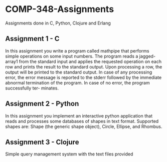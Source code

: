 # COMP-348-Assignments
Assignments done in C, Python, Clojure and Erlang

## Assignment 1 - C
In this assignment you write a program called mathpipe that performs simple operations
on some input numbers. The program reads a jagged-array1 from the standard input and
applies the requested operation on each row and prints the result to the standard output.
Upon processing a row, the output will be printed to the standard output. In case of any
processing error, the error message is reported to the stderr followed by the immediate
abnormal termination of the program. In case of no error, the program successfully ter-
minates.

## Assignment 2 - Python
In this assignment you implement an interactive python application that reads and processes
some databases of shapes in text format. Supported shapes are: Shape (the generic shape
object), Circle, Ellipse, and Rhombus.

## Assignment 3 - Clojure
Simple query management system with the text files provided

